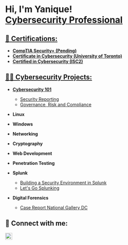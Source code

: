 <h1>Hi, I'm Yanique! <br/><a href="https://github.com/Yantracey">Cybersecurity Professional</a> <a href="https://www.linkedin.com/in/yanrobtracey/"></h1>

<h2>📄 Certifications:</h2>

- <b>CompTIA Security+ (Pending)</b>
- <b>Certificate in Cybersecurity (University of Toronto)</b>
- <b>Certified in Cybersecurity (ISC2)</b>


<h2>👨‍💻 Cybersecurity Projects:</h2>

- <b>Cybersecurity 101</b>
   - [Security Reporting](https://github.com/Yantracey/Security-Reporting)
   - [Governance, Risk and Compliance](https://github.com/Yantracey/Assessing-Security-Culture/blob/main/Assessing%20Security%20Culture.pdf)


- <b>Linux</b>
 
- <b>Windows</b>

- <b>Networking</b>

- <b>Cryptography</b>

- <b>Web Development</b>

- <b>Penetration Testing</b>

- <b>Splunk</b>
   - [Building a Security Environment in Splunk](https://github.com/Yantracey/Building-a-Security-Monitoring-Environment/blob/main/Building%20a%20Security%20Monitoring%20Environment.pdf)
   - [Let's Go Splunking](https://github.com/Yantracey/Lets-Go-Splunking/blob/main/Lets%20Go%20Splunking.pdf)


- <b>Digital Forensics</b>
   - [Case Report National Gallery DC](https://github.com/Yantracey/Case-Report-National-Gallery-DC/blob/main/The%20Final%20Report.pdf)






<h2> 🤳 Connect with me:</h2>

[<img align="left" alt="YaniqueRoberts-Tracey | LinkedIn" width="22px" src="https://cdn.jsdelivr.net/npm/simple-icons@v3/icons/linkedin.svg" />][linkedin]


[linkedin]: https://linkedin.com/in/yanrobtracey

<!--
**Yantracey/Yantracey** is a ✨ _special_ ✨ repository because its `README.md` (this file) appears on your GitHub profile.

Here are some ideas to get you started:

- 🔭 I’m currently working on ...
- 🌱 I’m currently learning ...
- 👯 I’m looking to collaborate on ...
- 🤔 I’m looking for help with ...
- 💬 Ask me about ...
- 📫 How to reach me: ...
- 😄 Pronouns: ...
- ⚡ Fun fact: ...
-->
